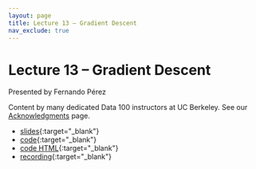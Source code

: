 ```yaml
---
layout: page
title: Lecture 13 – Gradient Descent
nav_exclude: true
---
```


# Lecture 13 – Gradient Descent

Presented by Fernando Pérez

Content by many dedicated Data 100 instructors at UC Berkeley. See our [Acknowledgments](../../acks) page.

- [slides](https://docs.google.com/presentation/d/1_zM5N-Ketn8v5D15YUFvJvyfQYbLXLePQFMZlKx7TEk/edit#slide=id.SLIDES_API57895412_0){:target="_blank"}
- [code](https://data100.datahub.berkeley.edu/hub/user-redirect/git-pull?repo=https%3A%2F%2Fgithub.com%2FDS-100%2Fsp24-student&urlpath=tree%2Fsp24-student%2Flecture%2Flec13%2Flec13.ipynb&branch=main){:target="_blank"}
- [code HTML](../../resources/assets/lectures/lec13/lec13.html){:target="_blank"}
- [recording](https://youtu.be/9D6NwI9ephM){:target="_blank"}
